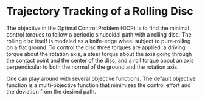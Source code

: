 # Trajectory Tracking of a Rolling Disc
The objective in the Optimal Control Problem (OCP) is to find the minimal control
torques to follow a periodic sinusoidal path with a rolling disc. The rolling disc
itself is modeled as a knife-edge wheel subject to pure-rolling on a flat ground. To
control the disc three torques are applied: a driving torque about the rotation axis, a
steer torque about the axis going through the contact point and the center of the disc,
and a roll torque about an axis perpendicular to both the normal of the ground and the
rotation axis.

One can play around with several objective functions. The default objective function is
a multi-objective function that minimizes the control effort and the deviation from the
desired path.
